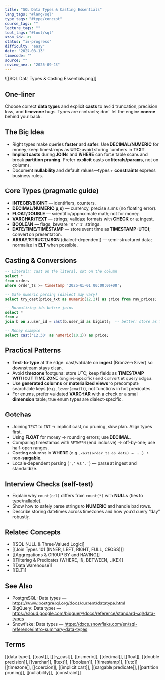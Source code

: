 ```yaml
---
title: "SQL Data Types & Casting Essentials"
lang_tags: "#lang/sql"
type_tags: "#type/concept"
course_tags: ""
lecture_tags: ""
tool_tags: "#tool/sql"
atom_idx: 02
status: "in-progress"
difficulty: "easy"
date: "2025-08-13"
timecode: ""
source: ""
review_next: "2025-09-13"
---
```


![[SQL Data Types & Casting Essentials.png]]

## **One-liner**
Choose correct **data types** and explicit **casts** to avoid truncation, precision loss, and **timezone** bugs. Types are contracts; don’t let the engine **coerce** behind your back.

## The Big Idea
- Right types make queries **faster** and **safer**. Use **DECIMAL/NUMERIC** for money; keep timestamps as **UTC**; avoid storing numbers in **TEXT**.
- **Implicit casts** during **JOIN**s and **WHERE** can force table scans and break **partition pruning**. Prefer **explicit** casts on **literals/params**, not on columns.
- Document **nullability** and default values—types + **constraints** express business rules.

## Core Types (pragmatic guide)
- **INTEGER/BIGINT** — identifiers, counters.  
- **DECIMAL/NUMERIC(p,s)** — currency, precise sums (no floating error).  
- **FLOAT/DOUBLE** — scientific/approximate math; not for money.  
- **VARCHAR/TEXT** — strings; validate formats with **CHECK** or at ingest.  
- **BOOLEAN** — flags; beware `'0'/'1'` strings.  
- **DATE/TIME/TIMESTAMP** — store event time as **TIMESTAMP (UTC)**; convert on presentation.  
- **ARRAY/STRUCT/JSON** (dialect-dependent) — semi-structured data; normalize in **ELT** when possible.

## Casting & Conversions
```sql
-- Literals: cast on the literal, not on the column
select *
from orders
where order_ts >= timestamp '2025-01-01 00:00:00+00';

-- Safe numeric parsing (dialect may vary)
select try_cast(price_txt as numeric(12,2)) as price from raw_prices;

-- Normalizing ids before joins
select *
from a
join b on a.user_id = cast(b.user_id as bigint);  -- better: store as the same type

-- Money example
select cast('12.30' as numeric(10,2)) as price;
```

## Practical Patterns
- **Text-to-type** at the edge: cast/validate on **ingest** (Bronze→Silver) so downstream stays clean.  
- Avoid **timezone** footguns: store UTC; keep fields as **TIMESTAMP WITHOUT TIME ZONE** (engine-specific) and convert at query edges.  
- Use **generated columns** or **materialized views** to precompute searchable keys (e.g., `lower(email)`), not functions in hot predicates.  
- For enums, prefer validated **VARCHAR** with a check or a small **dimension** table; true enum types are dialect-specific.

## Gotchas
- Joining `TEXT` to `INT` → implicit cast, no pruning, slow plan. Align types first.  
- Using **FLOAT** for money → rounding errors; use **DECIMAL**.  
- Comparing timestamps with `BETWEEN` (end inclusive) → off-by-one; use half-open ranges.  
- Casting columns in **WHERE** (e.g., `cast(order_ts as date) = ...`) → non-**sargable**.  
- Locale-dependent parsing (`','` vs `'.'`) — parse at ingest and standardize.

## Interview Checks (self-test)
- Explain why `count(col)` differs from `count(*)` with **NULL**s (ties to type/nullable).  
- Show how to safely parse strings to **NUMERIC** and handle bad rows.  
- Describe storing datetimes across timezones and how you’d query “day” robustly.

## Related Concepts
- [[SQL NULL & Three-Valued Logic]]  
- [[Join Types 101 (INNER, LEFT, RIGHT, FULL, CROSS)]]  
- [[Aggregations & GROUP BY and HAVING]]  
- [[Filtering & Predicates (WHERE, IN, BETWEEN, LIKE)]]  
- [[Data Warehouse]]  
- [[ELT]]  

## See Also
- PostgreSQL: Data types — https://www.postgresql.org/docs/current/datatype.html  
- BigQuery: Data types — https://cloud.google.com/bigquery/docs/reference/standard-sql/data-types  
- Snowflake: Data types — https://docs.snowflake.com/en/sql-reference/intro-summary-data-types

## Terms
[[data type]], [[cast]], [[try_cast]], [[numeric]], [[decimal]], [[float]], [[double precision]], [[varchar]], [[text]], [[boolean]], [[timestamp]], [[utc]], [[timezone]], [[coercion]], [[implicit cast]], [[sargable predicate]], [[partition pruning]], [[nullability]], [[constraint]]

